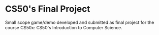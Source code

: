 # CS50's Final Project
Small scope game/demo developed and submitted as final project for the course CS50x: CS50's Introduction to Computer Science.
